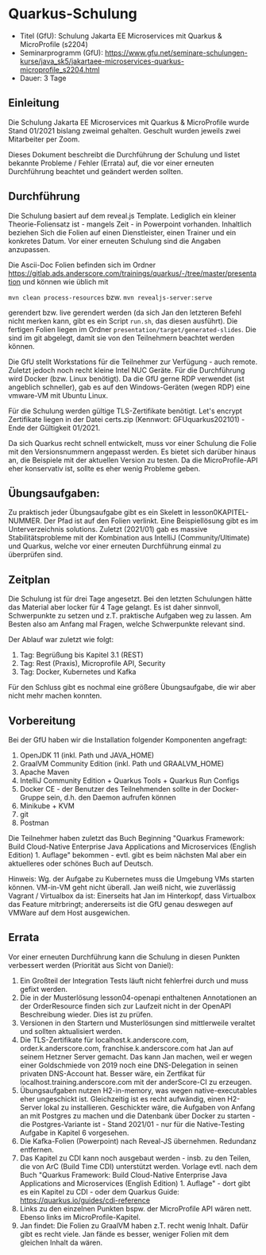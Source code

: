 # Quarkus-Schulung

* Titel (GfU): Schulung Jakarta EE Microservices mit Quarkus & MicroProfile (s2204)
* Seminarprogramm (GfU): https://www.gfu.net/seminare-schulungen-kurse/java_sk5/jakartaee-microservices-quarkus-microprofile_s2204.html
* Dauer: 3 Tage

## Einleitung

Die Schulung Jakarta EE Microservices mit Quarkus & MicroProfile wurde Stand 01/2021 bislang zweimal gehalten. Geschult wurden jeweils zwei Mitarbeiter per Zoom.

Dieses Dokument beschreibt die Durchführung der Schulung und listet bekannte Probleme / Fehler (Errata) auf, die vor einer erneuten Durchführung beachtet und geändert werden sollten.

## Durchführung

Die Schulung basiert auf dem reveal.js Template. Lediglich ein kleiner Theorie-Foliensatz ist - mangels Zeit - in Powerpoint vorhanden.
Inhaltlich beziehen Sich die Folien auf einen Dienstleister, einen Trainer und ein konkretes Datum. Vor einer erneuten Schulung sind die Angaben anzupassen.

Die Ascii-Doc Folien befinden sich im Ordner https://gitlab.ads.anderscore.com/trainings/quarkus/-/tree/master/presentation und können wie üblich mit

`mvn clean process-resources` bzw. `mvn revealjs-server:serve` 

gerendert bzw. live gerendert werden (da sich Jan den letzteren Befehl nicht merken kann, gibt es ein Script `run.sh`, das diesen ausführt). 
Die fertigen Folien liegen im Ordner `presentation/target/generated-slides`. Die sind im git abgelegt, damit sie von den Teilnehmern beachtet werden können.

Die GfU stellt Workstations für die Teilnehmer zur Verfügung - auch remote. Zuletzt jedoch noch recht kleine Intel NUC Geräte.
Für die Durchführung wird Docker (bzw. Linux benötigt). Da die GfU gerne RDP verwendet (ist angeblich schneller), gab es auf den Windows-Geräten (wegen RDP)
eine vmware-VM mit Ubuntu Linux.

Für die Schulung werden gültige TLS-Zertifikate benötigt. Let's encrypt Zertifikate liegen in der Datei certs.zip (Kennwort: GFUquarkus202101) - Ende der Gültigkeit 01/2021.

Da sich Quarkus recht schnell entwickelt, muss vor einer Schulung die Folie mit den Versionsnummern angepasst werden.
Es bietet sich darüber hinaus an, die Beispiele mit der aktuellen Version zu testen. Da die MicroProfile-API eher konservativ ist, sollte es eher wenig Probleme geben.

## Übungsaufgaben: 

Zu praktisch jeder Übungsaufgabe gibt es ein Skelett in lesson0KAPITEL-NUMMER. Der Pfad ist auf den Folien verlinkt. 
Eine Beispiellösung gibt es im Unterverzeichnis solutions. Zuletzt (2021/01) gab es massive Stabilitätsprobleme mit der Kombination aus IntelliJ (Community/Ultimate) und Quarkus,
welche vor einer erneuten Durchführung einmal zu überprüfen sind.

## Zeitplan

Die Schulung ist für drei Tage angesetzt. Bei den letzten Schulungen hätte das Material aber locker für 4 Tage gelangt. 
Es ist daher sinnvoll, Schwerpunkte zu setzen und z.T. praktische Aufgaben weg zu lassen. Am Besten also am Anfang mal Fragen, welche Schwerpunkte relevant sind.

Der Ablauf war zuletzt wie folgt:

1. Tag: Begrüßung bis Kapitel 3.1 (REST)
2. Tag: Rest (Praxis), Microprofile API, Security
3. Tag: Docker, Kubernetes und Kafka

Für den Schluss gibt es nochmal eine größere Übungsaufgabe, die wir aber nicht mehr machen konnten. 

## Vorbereitung

Bei der GfU haben wir die Installation folgender Komponenten angefragt:

1. OpenJDK 11 (inkl. Path und JAVA_HOME)
2. GraalVM Community Edition (inkl. Path und GRAALVM_HOME)
3. Apache Maven
4. IntelliJ Community Edition + Quarkus Tools + Quarkus Run Configs
5. Docker CE - der Benutzer des Teilnehmenden sollte in der Docker-Gruppe sein, d.h. den Daemon aufrufen können
6. Minikube + KVM
7. git
8. Postman

Die Teilnehmer haben zuletzt das Buch Beginning "Quarkus Framework: Build Cloud-Native Enterprise Java Applications and Microservices (English Edition) 1. Auflage" bekommen - evtl.
gibt es beim nächsten Mal aber ein aktuelleres oder schönes Buch auf Deutsch.

Hinweis: Wg. der Aufgabe zu Kubernetes muss die Umgebung VMs starten können. VM-in-VM geht nicht überall.
Jan weiß nicht, wie zuverlässig Vagrant / Virtualbox da ist: Einerseits hat Jan im Hinterkopf, dass Virtualbox das Feature mitrbringt; andererseits ist die GfU genau deswegen auf VMWare 
auf dem Host ausgewichen.

## Errata

Vor einer erneuten Durchführung kann die Schulung in diesen Punkten verbessert werden (Priorität aus Sicht von Daniel):

1. Ein Großteil der Integration Tests läuft nicht fehlerfrei durch und muss gefixt werden.
2. Die in der Musterlösung lesson04-openapi enthaltenen Annotationen an der OrderResource finden sich zur Laufzeit nicht in der OpenAPI Beschreibung wieder. Dies ist zu prüfen.
3. Versionen in den Startern und Musterlösungen sind mittlerweile veraltet und sollten aktualisiert werden.
4. Die TLS-Zertifikate für localhost.k.anderscore.com, order.k.anderscore.com, franchise.k.anderscore.com hat Jan auf seinem Hetzner Server gemacht. Das kann Jan machen, weil er wegen einer Goldschmiede von 2019 noch eine DNS-Delegation in seinen privaten DNS-Account hat. Besser wäre, ein Zertfikat für localhost.training.anderscore.com mit der anderScore-CI zu erzeugen.
5. Übungsaufgaben nutzen H2-in-memory, was wegen native-executables eher ungeschickt ist. Gleichzeitig ist es recht aufwändig, einen H2-Server lokal zu installieren.
Geschickter wäre, die Aufgaben von Anfang an mit Postgres zu machen und die Datenbank über Docker zu starten - die Postgres-Variante ist - Stand 2021/01 - nur für die 
Native-Testing Aufgabe in Kapitel 6 vorgesehen.
6. Die Kafka-Folien (Powerpoint) nach Reveal-JS übernehmen. Redundanz entfernen.
7. Das Kapitel zu CDI kann noch ausgebaut werden - insb. zu den Teilen, die von ArC (Build Time CDI) unterstützt werden. Vorlage evtl. nach dem Buch "Quarkus Framework: Build Cloud-Native Enterprise Java Applications and Microservices (English Edition) 1. Auflage" - dort gibt es ein Kapitel zu CDI - oder dem Quarkus Guide: https://quarkus.io/guides/cdi-reference
8. Links zu den einzelnen Punkten bspw. der MicroProfile API wären nett. Ebenso links im MicroProfile-Kapitel.
9. Jan findet: Die Folien zu GraalVM haben z.T. recht wenig Inhalt. Dafür gibt es recht viele. Jan fände es besser, weniger Folien mit dem gleichen Inhalt da wären.
